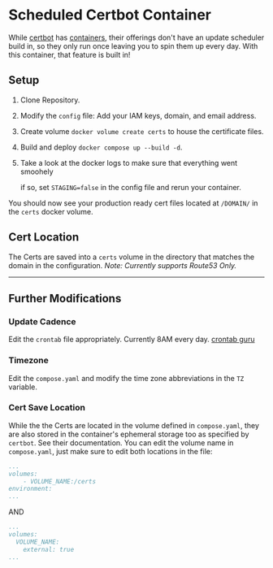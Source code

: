 # Scheduled Certbot Container

While [certbot](https://certbot.eff.org/) has [containers](https://hub.docker.com/r/certbot), their offerings don't have an update scheduler build in, so they only run once leaving you to spin them up every day.  With this container, that feature is built in!

## Setup

1. Clone Repository.

2. Modify the `config` file: Add your IAM keys, domain, and email address.

3. Create volume `docker volume create certs` to house the certificate files.

4. Build and deploy `docker compose up --build -d`.

5. Take a look at the docker logs to make sure that everything went smoohely

    if so, set `STAGING=false` in the config file and rerun your container.

You should now see your production ready cert files located at `/DOMAIN/` in the `certs` docker volume.

## Cert Location

The Certs are saved into a `certs` volume in the directory that matches the domain in the configuration.  _Note: Currently supports Route53 Only._

---

## Further Modifications

### Update Cadence

Edit the `crontab` file appropriately.  Currently 8AM every day.  [crontab guru](https://crontab.guru)

### Timezone

Edit the `compose.yaml` and modify the time zone abbreviations in the `TZ` variable.

### Cert Save Location

While the the Certs are located in the volume defined in `compose.yaml`, they are also stored in the container's ephemeral storage too as specified by `certbot`.  See their documentation.  You can edit the volume name in `compose.yaml`, just make sure to edit both locations in the file:

```yaml
...
volumes:
    - VOLUME_NAME:/certs
environment:
...
```

AND

```yaml
...
volumes:
  VOLUME_NAME:
    external: true
...
```
